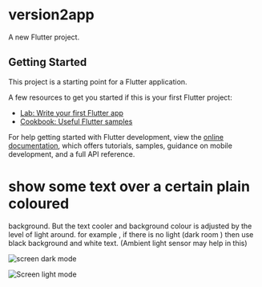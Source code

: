 # version2app

A new Flutter project.

## Getting Started

This project is a starting point for a Flutter application.

A few resources to get you started if this is your first Flutter project:

- [Lab: Write your first Flutter app](https://docs.flutter.dev/get-started/codelab)
- [Cookbook: Useful Flutter samples](https://docs.flutter.dev/cookbook)

For help getting started with Flutter development, view the
[online documentation](https://docs.flutter.dev/), which offers tutorials,
samples, guidance on mobile development, and a full API reference.

# show some text over a certain plain coloured
background. But the text cooler and background
colour is adjusted by the level of light around. for
example , if there is no light (dark room ) then use
black background and white text. (Ambient light
sensor may help in this)


![screen dark mode](https://github.com/Mostafamahmoud12824/project-Ambient-light-sensor/assets/62766443/a9f45d6f-e440-434c-82ab-88ec23f0c77e)



![Screen light mode](https://github.com/Mostafamahmoud12824/project-Ambient-light-sensor/assets/62766443/13e4f258-4140-4064-bc5c-848b27425a73)
